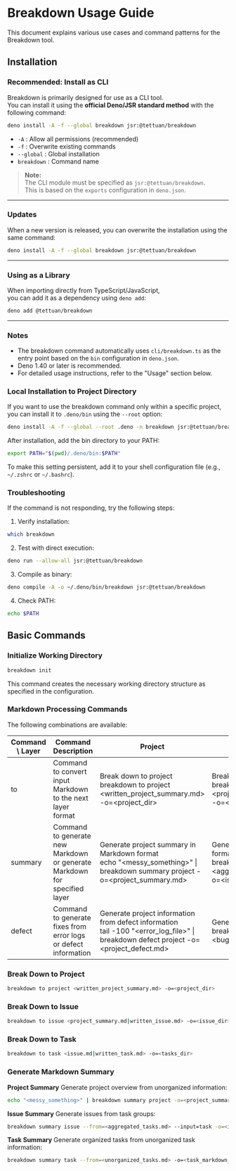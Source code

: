 # Breakdown Usage Guide

This document explains various use cases and command patterns for the Breakdown tool.

## Installation

### Recommended: Install as CLI

Breakdown is primarily designed for use as a CLI tool.  
You can install it using the **official Deno/JSR standard method** with the following command:

```bash
deno install -A -f --global breakdown jsr:@tettuan/breakdown
```
- `-A` : Allow all permissions (recommended)
- `-f` : Overwrite existing commands
- `--global` : Global installation
- `breakdown` : Command name

> **Note:**  
> The CLI module must be specified as `jsr:@tettuan/breakdown`.  
> This is based on the `exports` configuration in `deno.json`.

---

### Updates

When a new version is released, you can overwrite the installation using the same command:

```bash
deno install -A -f --global breakdown jsr:@tettuan/breakdown
```

---

### Using as a Library

When importing directly from TypeScript/JavaScript,  
you can add it as a dependency using `deno add`:

```bash
deno add @tettuan/breakdown
```

---

### Notes

- The breakdown command automatically uses `cli/breakdown.ts` as the entry point based on the `bin` configuration in `deno.json`.
- Deno 1.40 or later is recommended.
- For detailed usage instructions, refer to the "Usage" section below.

### Local Installation to Project Directory

If you want to use the breakdown command only within a specific project, you can install it to `.deno/bin` using the `--root` option:

```bash
deno install -A -f --global --root .deno -n breakdown jsr:@tettuan/breakdown
```

After installation, add the bin directory to your PATH:

```bash
export PATH="$(pwd)/.deno/bin:$PATH"
```

To make this setting persistent, add it to your shell configuration file (e.g., `~/.zshrc` or `~/.bashrc`).

### Troubleshooting

If the command is not responding, try the following steps:

1. Verify installation:
```bash
which breakdown
```

2. Test with direct execution:
```bash
deno run --allow-all jsr:@tettuan/breakdown
```

3. Compile as binary:
```bash
deno compile -A -o ~/.deno/bin/breakdown jsr:@tettuan/breakdown
```

4. Check PATH:
```bash
echo $PATH
```

## Basic Commands

### Initialize Working Directory

```bash
breakdown init
```

This command creates the necessary working directory structure as specified in the configuration.

### Markdown Processing Commands

The following combinations are available:

| Command \ Layer | Command Description                                                    | Project                                                                                                                     | Issue                                                                                                                          | Task                                                                                                           |
| --------------- | ---------------------------------------------------------------------- | --------------------------------------------------------------------------------------------------------------------------- | ------------------------------------------------------------------------------------------------------------------------------ | -------------------------------------------------------------------------------------------------------------- |
| to              | Command to convert input Markdown to the next layer format            | Break down to project<br>breakdown to project <written_project_summary.md> -o=<project_dir>                               | Break down from project to issue<br>breakdown to issue <project_summary.md\|written_issue.md> -o=<issue_dir>                | Break down from issue to task<br>breakdown to task <issue.md\|written_task.md> -o=<tasks_dir>                |
| summary         | Command to generate new Markdown or generate Markdown for specified layer | Generate project summary in Markdown format<br>echo "<messy_something>" \| breakdown summary project -o=<project_summary.md> | Generate issue summary in Markdown format<br>breakdown summary issue --from=<aggregated_tasks.md> --input=task -o=<issue_markdown_dir> | Generate task summary in Markdown format<br>breakdown summary task --from=<unorganized_tasks.md> -o=<task_markdown_dir> |
| defect          | Command to generate fixes from error logs or defect information       | Generate project information from defect information<br>tail -100 "<error_log_file>" \| breakdown defect project -o=<project_defect.md> | Generate issues from defect information<br>breakdown defect issue --from=<bug_report.md> -o=<issue_defect_dir>               | Generate tasks from defect information<br>breakdown defect task --from=<improvement_request.md> -o=<task_defect_dir> |

### Break Down to Project

```bash
breakdown to project <written_project_summary.md> -o=<project_dir>
```

### Break Down to Issue

```bash
breakdown to issue <project_summary.md|written_issue.md> -o=<issue_dir>
```

### Break Down to Task

```bash
breakdown to task <issue.md|written_task.md> -o=<tasks_dir>
```

### Generate Markdown Summary

**Project Summary** Generate project overview from unorganized information:

```bash
echo "<messy_something>" | breakdown summary project -o=<project_summary.md>
```

**Issue Summary** Generate issues from task groups:

```bash
breakdown summary issue --from=<aggregated_tasks.md> --input=task -o=<issue_markdown_dir>
```

**Task Summary** Generate organized tasks from unorganized task information:

```bash
breakdown summary task --from=<unorganized_tasks.md> -o=<task_markdown_dir>
```
